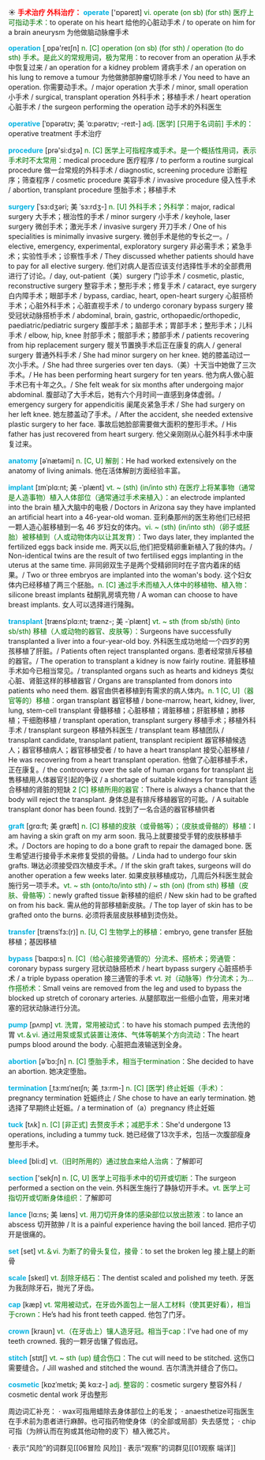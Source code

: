 ☀ <font color="red">**手术治疗 外科治疗：**</font>
<font color="sky blue">**operate**</font> ['ɒpəreɪt] 
<font color="rgb(227, 108, 9)">vi. operate (on sb) (for sth) 医疗上可指动手术：</font>to operate on his heart 给他的心脏动手术 / to operate on him for a brain aneurysm 为他做脑动脉瘤手术

<font color="sky blue">**operation**</font> [͵ɒpə'reɪʃn] 
<font color="rgb(227, 108, 9)">n. [C] operation (on sb) (for sth) / operation (to do sth) 手术。是此义的常规用词，极为常用：</font>to recover from an operation 从手术中恢复过来 / an operation for a kidney problem 肾病手术 / an operation on his lung to remove a tumour 为他做肺部肿瘤切除手术 / You need to have an operation. 你需要动手术。/ major operation 大手术 / minor, small operation 小手术 / surgical, transplant operation 外科手术；移植手术 / heart operation 心脏手术 / the surgeon performing the operation 动手术的外科医生
           
<font color="sky blue">**operative**</font> [ˈɒpərətɪv; 美 ˈɑ:pərətɪv; -reɪt-]
<font color="rgb(227, 108, 9)">adj. [医学] [只用于名词前] 手术的：</font>operative treatment 手术治疗
 
<font color="sky blue">**procedure**</font> [prə'si:dӡə] 
<font color="rgb(227, 108, 9)">n. [C] 医学上可指程序或手术。是一个概括性用词，表示手术时不太常用：</font>medical procedure 医疗程序 / to perform a routine surgical procedure 做一台常规的外科手术 / diagnostic, screening procedure 诊断程序；筛查程序 / cosmetic procedure 美容手术 / invasive procedure 侵入性手术 / abortion, transplant procedure 堕胎手术；移植手术
                    
<font color="sky blue">**surgery**</font> [ˈsɜ:dʒəri; 美 ˈsɜ:rdʒ-]
<font color="rgb(227, 108, 9)">n. [U] 外科手术；外科学：</font>major, radical surgery 大手术；根治性的手术 / minor surgery 小手术 / keyhole, laser surgery 微创手术；激光手术 / invasive surgery 开刀手术 / One of his specialities is minimally invasive surgery. 微创手术是他的专长之一。/ elective, emergency, experimental, exploratory surgery 非必需手术；紧急手术；实验性手术；诊察性手术 / They discussed whether patients should have to pay for all elective surgery. 他们对病人是否应该支付选择性手术的全部费用进行了讨论。/ day, out-patient（美）surgery 门诊手术 / cosmetic, plastic, reconstructive surgery 整容手术；整形手术；修复手术 / cataract, eye surgery 白内障手术；眼部手术 / bypass, cardiac, heart, open-heart surgery 心脏搭桥手术；心脏外科手术；心脏直视手术 / to undergo coronary bypass surgery 接受冠状动脉搭桥手术 / abdominal, brain, gastric, orthopaedic/orthopedic, paediatric/pediatric surgery 腹部手术；脑部手术；胃部手术；整形手术；儿科手术 / elbow, hip, knee 肘部手术；髋部手术；膝部手术 / patients recovering from hip replacement surgery 髋关节置换手术后正在康复的病人 / general surgery 普通外科手术 / She had minor surgery on her knee. 她的膝盖动过一次小手术。/ She had three surgeries over ten days.（美）十天当中她做了三次手术。/ He has been performing heart surgery for ten years. 他为病人做心脏手术已有十年之久。/ She felt weak for six months after undergoing major abdominal. 腹部动了大手术后，她有六个月时间一直感到身体虚弱。/ emergency surgery for appendicitis 阑尾炎紧急手术 / She had surgery on her left knee. 她左膝盖动了手术。/ After the accident, she needed extensive plastic surgery to her face. 事故后她脸部需要做大面积的整形手术。/ His father has just recovered from heart surgery. 他父亲刚刚从心脏外科手术中康复过来。

<font color="sky blue">**anatomy**</font> [əˈnætəmi]
<font color="rgb(227, 108, 9)">n. [C, U] 解剖：</font>He had worked extensively on the anatomy of living animals. 他在活体解剖方面经验丰富。

<font color="sky blue">**implant**</font> [ɪmˈplɑ:nt; 美 -ˈplænt]
<font color="rgb(227, 108, 9)">vt. ~ (sth) (in/into sth) 在医疗上将某事物（通常是人造事物）植入人体部位（通常通过手术来植入）：</font>an electrode implanted into the brain 植入大脑中的电极 / Doctors in Arizona say they have implanted an artificial heart into a 46-year-old woman. 亚利桑那州的医生称他们已经把一颗人造心脏移植到一名 46 岁妇女的体内。<font color="rgb(227, 108, 9)">vi. ~ (sth) (in/into sth)（卵子或胚胎）被移植到（人或动物体内以让其发育）：</font>Two days later, they implanted the fertilized eggs back inside me. 两天以后,他们把受精卵重新植入了我的体内。/ Non-identical twins are the result of two fertilised eggs implanting in the uterus at the same time. 非同卵双生子是两个受精卵同时在子宫内着床的结果。/ Two or three embryos are implanted into the woman's body. 这个妇女体内已经移植了两三个胚胎。<font color="rgb(227, 108, 9)">n. [C] 通过手术而植入人体中的移植物、植入物：</font>silicone breast implants 硅酮乳房填充物 / A woman can choose to have breast implants. 女人可以选择进行隆胸。
                    
<font color="sky blue">**transplant**</font> [trænsˈplɑ:nt; trænz-; 美 -ˈplænt]
<font color="rgb(227, 108, 9)">vt. ~ sth (from sb/sth) (into sb/sth) 移植（人或动物的器官、皮肤等）：</font>Surgeons have successfully transplanted a liver into a four-year-old boy. 外科医生成功地给一个四岁的男孩移植了肝脏。/ Patients often reject transplanted organs. 患者经常排斥移植的器官。/ The operation to transplant a kidney is now fairly routine. 肾脏移植手术如今已相当常见。/ transplanted organs such as hearts and kidneys 类似心脏、肾脏这样的移植器官 / Organs are transplanted from donors into patients who need them. 器官由供者移植到有需求的病人体内。<font color="rgb(227, 108, 9)">n. 1 [C, U]（器官等的）移植：</font>organ transplant 器官移植 / bone-marrow, heart, kidney, liver, lung, stem-cell transplant 骨髓移植；心脏移植；肾脏移植；肝脏移植；肺移植；干细胞移植 / transplant operation, transplant surgery 移植手术；移植外科手术 / transplant surgeon 移植外科医生 / transplant team 移植团队 / transplant candidate, transplant patient, transplant recipient 器官移植候选人；器官移植病人；器官移植受者 / to have a heart transplant 接受心脏移植 / He was recovering from a heart transplant operation. 他做了心脏移植手术，正在康复。/ the controversy over the sale of human organs for transplant 出售移植用人体器官引起的争议 / a shortage of suitable kidneys for transplant 适合移植的肾脏的短缺 <font color="rgb(227, 108, 9)">2 [C] 移植所用的器官：</font>There is always a chance that the body will reject the transplant. 身体总是有排斥移植器官的可能。/ A suitable transplant donor has been found. 找到了一名合适的器官移植供者
                  
<font color="sky blue">**graft**</font> [grɑ:ft; 美 græft]
<font color="rgb(227, 108, 9)">n. [C] 移植的皮肤（或骨骼等）；（皮肤或骨骼的）移植：</font>I am having a skin graft on my arm soon. 我马上就要接受手臂的皮肤移植手术。/ Doctors are hoping to do a bone graft to repair the damaged bone. 医生希望进行接骨手术来修复受损的骨骼。/ Linda had to undergo four skin grafts. 琳达必须接受四次植皮手术。/ If the skin graft takes, surgeons will do another operation a few weeks later. 如果皮肤移植成功，几周后外科医生就会施行另一项手术。<font color="rgb(227, 108, 9)">vt. ~ sth (onto/to/into sth) / ~ sth (on) (from sth) 移植（皮肤、骨骼等）：</font>newly grafted tissue 新移植的组织 / New skin had to be grafted on from his back. 需从他的背部移植新皮肤。/ The top layer of skin has to be grafted onto the burns. 必须将表层皮肤移植到烫伤处。

<font color="sky blue">**transfer**</font> [trænsˈfɜ:(r)]
<font color="rgb(227, 108, 9)">n. [U, C] 生物学上的移植：</font>embryo, gene transfer 胚胎移植；基因移植      

<font color="sky blue">**bypass**</font> [ˈbaɪpɑ:s]
<font color="rgb(227, 108, 9)">n. [C]（给心脏接旁通管的）分流术、搭桥术；旁通管：</font>coronary bypass surgery 冠状动脉搭桥术 / heart bypass surgery 心脏搭桥手术 / a triple bypass operation 接三通管的手术 <font color="rgb(227, 108, 9)">vt. 对（动脉等）作分流术；为…作搭桥术：</font>Small veins are removed from the leg and used to bypass the blocked up stretch of coronary arteries. 从腿部取出一些细小血管，用来对堵塞的冠状动脉进行分流。

<font color="sky blue">**pump**</font> [pʌmp] 
<font color="rgb(227, 108, 9)">vt. 洗胃，常用被动式：</font>to have his stomach pumped 去洗他的胃 <font color="rgb(227, 108, 9)">vt.＆vi. 通过用泵或泵式装置让液体、气体等朝某个方向流动：</font>The heart pumps blood around the body. 心脏把血液输送到全身。

<font color="sky blue">**abortion**</font> [ə'bɔ:ʃn] 
<font color="rgb(227, 108, 9)">n. [C] 堕胎手术，相当于termination：</font>She decided to have an abortion. 她决定堕胎。
                      
<font color="sky blue">**termination**</font> [ˌtɜ:mɪˈneɪʃn; 美 ˌtɜ:rm-]
<font color="rgb(227, 108, 9)">n. [C] [医学] 终止妊娠（手术）：</font>pregnancy termination 妊娠终止 / She chose to have an early termination. 她选择了早期终止妊娠。/ a termination of（a）pregnancy 终止妊娠
 
<font color="sky blue">**tuck**</font> [tʌk]
<font color="rgb(227, 108, 9)">n. [C] [非正式] 去赘皮手术；减肥手术：</font>She'd undergone 13 operations, including a tummy tuck. 她已经做了13次手术，包括一次腹部瘦身整形手术。

<font color="sky blue">**bleed**</font> [bli:d] 
<font color="rgb(227, 108, 9)">vt.（旧时所用的）通过放血来给人治病：</font>了解即可 

<font color="sky blue">**section**</font> ['sekʃn] 
<font color="rgb(227, 108, 9)">n. [C, U] 医学上可指手术中的切开或切断：</font>The surgeon performed a section on the vein. 外科医生施行了静脉切开手术。<font color="rgb(227, 108, 9)">vt. 医学上可指切开或切断身体组织：</font>了解即可
           
<font color="sky blue">**lance**</font> [lɑ:ns; 美 læns]
<font color="rgb(227, 108, 9)">vt. 用刀切开身体的感染部位以放出脓液：</font>to lance an abscess 切开脓肿 / It is a painful experience having the boil lanced. 把疖子切开是很痛的。

<font color="sky blue">**set**</font> [set] 
<font color="rgb(227, 108, 9)">vt.＆vi. 为断了的骨头复位，接骨：</font>to set the broken leg 接上腿上的断骨
           
<font color="sky blue">**scale**</font> [skeɪl]
<font color="rgb(227, 108, 9)">vt. 刮除牙结石：</font>The dentist scaled and polished my teeth. 牙医为我刮除牙石，抛光了牙齿。

<font color="sky blue">**cap**</font> [kæp] 
<font color="rgb(227, 108, 9)">vt. 常用被动式，在牙齿外面包上一层人工材料（使其更好看），相当于crown：</font>He’s had his front teeth capped. 他包了门牙。
                      
<font color="sky blue">**crown**</font> [kraʊn]
<font color="rgb(227, 108, 9)">vt.（在牙齿上）镶人造牙冠。相当于cap：</font>I've had one of my teeth crowned. 我的一颗牙齿镶了假齿冠。

<font color="sky blue">**stitch**</font> [stɪtʃ]
<font color="rgb(227, 108, 9)">vt. ~ sth (up) 缝合伤口：</font>The cut will need to be stitched. 这伤口需要缝合。/ Jill washed and stitched the wound. 吉尔清洗并缝合了伤口。
           
<font color="sky blue">**cosmetic**</font> [kɒzˈmetɪk; 美 kɑ:z-]
<font color="rgb(227, 108, 9)">adj. 整容的：</font>cosmetic surgery 整容外科 / cosmetic dental work 牙齿整形

周边词汇补充：
· wax可指用蜡除去身体部位上的毛发；
· anaesthetize可指医生在手术前为患者进行麻醉。也可指药物使身体（的全部或局部）失去感觉；
· chip可指（为辨认而在狗或其他动物的皮下）植入微芯片。

· 表示“风险”的词群见[[06冒险 风险]]
· 表示“观察”的词群见[[01观察 端详]]
